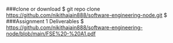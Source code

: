 ###clone or download
$ git repo clone https://github.com/nikithajain888/software-engineering-node.git
$
###Assignment 1 Deliverables
$ https://github.com/nikithajain888/software-engineering-node/blob/main/FSE%20-%20A1.pdf
